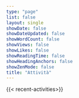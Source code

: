 ```yaml
---
type: "page"
list: false
layout: single
showDate: false
showDateUpdated: false
showWordCount: false
showViews: false
showLikes: false
showReadingTime: false
showHeadingAnchors: false
showZenMode: false
title: "Attività"
---
```


{{< recent-activities>}}